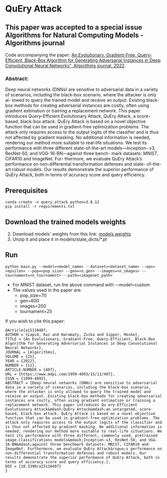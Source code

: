 # QuEry Attack

## This paper was accepted to a special issue Algorithms for Natural Computing Models - Algorithms journal

Code accompanying the paper:
[An Evolutionary, Gradient-Free, Query-Efficient, Black-Box Algorithm for Generating Adversarial Instances in Deep Convolutional Neural Networks", Algorithms journal, 2022](https://www.mdpi.com/1999-4893/15/11/407).

### Abstract:
Deep neural networks (DNNs) are sensitive
to adversarial data in a variety of scenarios, including
the black-box scenario, where the attacker is only al-
lowed to query the trained model and receive an output.
Existing black-box methods for creating adversarial
instances are costly, often using gradient estimation or
training a replacement network. This paper introduces
Query-Efficient Evolutionary Attack, QuEry Attack, a
score-based, black-box attack. QuEry Attack is based
on a novel objective function that can be used in
gradient-free optimization problems. The attack only
requires access to the output logits of the classifier and
is thus not affected by gradient masking. No additional
information is needed, rendering our method more
suitable to real-life situations. We test its performance
with three different state-of-the-art models—Inception-
v3, ResNet-50, and VGG-16-BN—against three bench-
mark datasets: MNIST, CIFAR10 and ImageNet. Fur-
thermore, we evaluate QuEry Attack’s performance
on non-differential transformation defenses and state-
of-the-art robust models. Our results demonstrate the
superior performance of QuEry Attack, both in terms
of accuracy score and query efficiency.

## Prerequisites
    conda create -n query_attack python=3.8.12
    pip install -r requirements.txt

## Download the trained models weights
2. Download models' weights from this link: [models weights](https://drive.google.com/file/d/1LKLicAXgL-Q9QFtvMWDkHN-8ESPBNjtO/view?usp=sharing)
3. Unzip it and place it in models/state_dicts/*.pt

## Run
    python main.py --model=<model_name> --dataset=<dataset_name> --eps=<epsilon> --pop=<pop_size> --gen=<n_gen> --images=<n_images> --tournament=<n_tournament> --path=<imagenet_path>
- For MNIST dataset, run the above command with --model=custom
- The values used in the paper are:
  - pop_size=70
  - gen=600
  - images=200
  - tournament=25

If you wish to cite this paper:
```
@Article{a15110407,
AUTHOR = {Lapid, Raz and Haramaty, Zvika and Sipper, Moshe},
TITLE = {An Evolutionary, Gradient-Free, Query-Efficient, Black-Box Algorithm for Generating Adversarial Instances in Deep Convolutional Neural Networks},
JOURNAL = {Algorithms},
VOLUME = {15},
YEAR = {2022},
NUMBER = {11},
ARTICLE-NUMBER = {407},
URL = {https://www.mdpi.com/1999-4893/15/11/407},
ISSN = {1999-4893},
ABSTRACT = {Deep neural networks (DNNs) are sensitive to adversarial data in a variety of scenarios, including the black-box scenario, where the attacker is only allowed to query the trained model and receive an output. Existing black-box methods for creating adversarial instances are costly, often using gradient estimation or training a replacement network. This paper introduces Qu ery-Efficient Evolutionary Attack&mdash;QuEry Attack&mdash;an untargeted, score-based, black-box attack. QuEry Attack is based on a novel objective function that can be used in gradient-free optimization problems. The attack only requires access to the output logits of the classifier and is thus not affected by gradient masking. No additional information is needed, rendering our method more suitable to real-life situations. We test its performance with three different, commonly used, pretrained image-classifications models&mdash;Inception-v3, ResNet-50, and VGG-16-BN&mdash;against three benchmark datasets: MNIST, CIFAR10 and ImageNet. Furthermore, we evaluate QuEry Attack&rsquo;s performance on non-differential transformation defenses and robust models. Our results demonstrate the superior performance of QuEry Attack, both in terms of accuracy score and query efficiency.},
DOI = {10.3390/a15110407}
}
```
